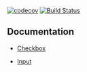 [![codecov](https://codecov.io/gh/taystack/js-helpers/branch/master/graph/badge.svg)](https://codecov.io/gh/taystack/js-helpers) [![Build Status](https://travis-ci.org/taystack/ui-components.svg?branch=master)](https://travis-ci.org/taystack/ui-components)

## Documentation

 - [Checkbox](https://taystack.github.io/ui-components/docs/Checkbox#checkbox)

 - [Input](https://taystack.github.io/ui-components/docs/Input#input)
